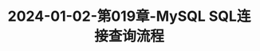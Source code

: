 ---
layout: post
title: 2024-01-02-第019章-MySQL SQL连接查询流程
categories: [MySQL]
description: 
keywords: MySQL SQL连接查询流程.md
mermaid: false
sequence: false
flow: false
mathjax: false
mindmap: false
mindmap2: false
---